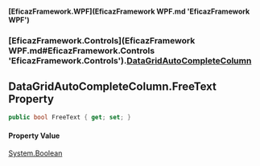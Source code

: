 #### [EficazFramework.WPF](EficazFramework WPF.md 'EficazFramework WPF')
### [EficazFramework.Controls](EficazFramework WPF.md#EficazFramework.Controls 'EficazFramework.Controls').[DataGridAutoCompleteColumn](EficazFramework.Controls/DataGridAutoCompleteColumn.md 'EficazFramework.Controls.DataGridAutoCompleteColumn')

## DataGridAutoCompleteColumn.FreeText Property

```csharp
public bool FreeText { get; set; }
```

#### Property Value
[System.Boolean](https://docs.microsoft.com/en-us/dotnet/api/System.Boolean 'System.Boolean')